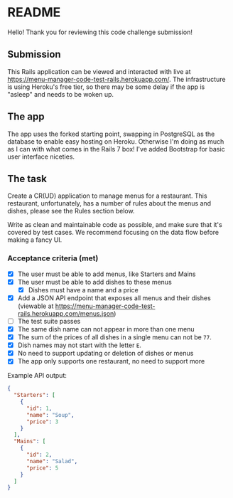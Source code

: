 # README

Hello! Thank you for reviewing this code challenge submission!

## Submission

This Rails application can be viewed and interacted with live at https://menu-manager-code-test-rails.herokuapp.com/. The infrastructure is using Heroku's free tier, so there may be some delay if the app is "asleep" and needs to be woken up.

## The app

The app uses the forked starting point, swapping in PostgreSQL as the database to enable easy hosting on Heroku. Otherwise I'm doing as much as I can with what comes in the Rails 7 box! I've added Bootstrap for basic user interface niceties.

## The task

Create a CR(UD) application to manage menus for a restaurant. This restaurant, unfortunately, has a number of rules about the menus and dishes, please see the Rules section below.

Write as clean and maintainable code as possible, and make sure that it's covered by test cases. We recommend focusing on the data flow before making a fancy UI.

### Acceptance criteria (met)

- [x] The user must be able to add menus, like Starters and Mains
- [x] The user must be able to add dishes to these menus
  - [x] Dishes must have a name and a price
- [x] Add a JSON API endpoint that exposes all menus and their dishes (viewable at https://menu-manager-code-test-rails.herokuapp.com/menus.json)
- [ ] The test suite passes
- [x] The same dish name can not appear in more than one menu
- [x] The sum of the prices of all dishes in a single menu can not be `77`.
- [x] Dish names may not start with the letter `E`.
- [x] No need to support updating or deletion of dishes or menus
- [x] The app only supports one restaurant, no need to support more

Example API output:

```json
{
  "Starters": [
    {
      "id": 1,
      "name": "Soup",
      "price": 3
    }
  ],
  "Mains": [
    {
      "id": 2,
      "name": "Salad",
      "price": 5
    }
  ]
}
```
